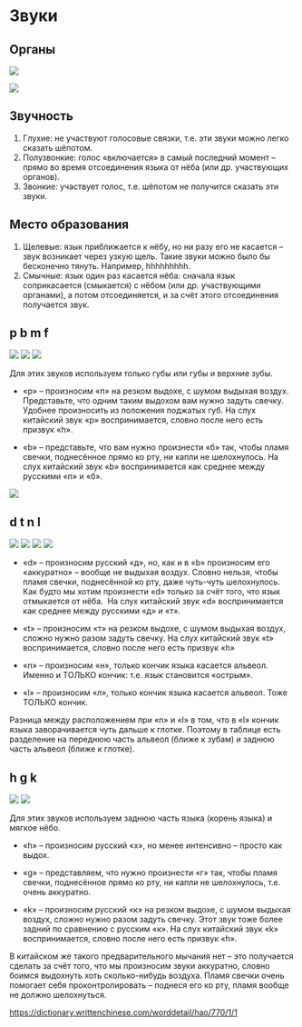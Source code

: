 # Звуки

## Органы

![](organs_1.png)

![](organs_2.png)

## Звучность

1. Глухие: не участвуют голосовые связки, т.е. эти звуки можно легко сказать шёпотом.
2. Полузвонкие: голос «включается» в самый последний момент – прямо во время отсоединения языка от нёба (или др. участвующих органов).
3. Звонкие: участвует голос, т.е. шёпотом не получится сказать эти звуки.


## Место образования

1. Щелевые: язык приближается к нёбу, но ни разу его не касается – звук возникает через узкую щель. Такие звуки можно было бы бесконечно тянуть. Например, hhhhhhhhh.
2. Смычные: язык один раз касается нёба: сначала язык соприкасается (смыкается) с нёбом (или др. участвующими органами), а потом отсоединяется, и за счёт этого отсоединения получается звук.

## p b m f

![](pbmf.png)
![](pbm.png)
![](f.png)

Для этих звуков используем только губы или губы и верхние зубы.

- «p» – произносим «п» на резком выдохе, с шумом выдыхая воздух. Представьте, что одним таким выдохом вам нужно задуть свечку. Удобнее произносить из положения поджатых губ. На слух китайский звук «p» воспринимается, словно после него есть призвук «h».

- «b» – представьте, что вам нужно произнести «б» так, чтобы пламя свечки, поднесённое прямо ко рту, ни капли не шелохнулось. На слух китайский звук «b» воспринимается как среднее между русскими «п» и «б».

![](initials.png)

## d t n l

![](tdnl.png)
![](td.png)
![](l.png)
![](n.png)

- «d» – произносим русский «д», но, как и в «b» произносим его «аккуратно» – вообще не выдыхая воздух. Словно нельзя, чтобы пламя свечки, поднесённой ко рту, даже чуть-чуть шелохнулось. Как будто мы хотим произнести «d» только за счёт того, что язык отмыкается от нёба. 
На слух китайский звук «d» воспринимается как среднее между русскими «д» и «т».

- «t» – произносим «т» на резком выдохе, с шумом выдыхая воздух, сложно нужно разом задуть свечку. На слух китайский звук «t» воспринимается, словно после него есть призвук «h»

- «n» – произносим «н», только кончик языка касается альвеол. Именно и ТОЛЬКО кончик: т.е. язык становится «острым».

- «l» – произносим «л», только кончик языка касается альвеол. Тоже ТОЛЬКО кончик.

Разница между расположением при «n» и «l» в том, что в «l» кончик языка заворачивается чуть дальше к глотке. Поэтому в таблице есть разделение на переднюю часть альвеол (ближе к зубам) и заднюю часть альвеол (ближе к глотке).


## h g k

![](hgk.png)
![](hgk2.png)

Для этих звуков используем заднюю часть языка (корень языка) и мягкое нёбо.

- «h» – произносим русский «х», но менее интенсивно – просто как выдох.

- «g» – представляем, что нужно произнести «г» так, чтобы пламя свечки, поднесённое прямо ко рту, ни капли не шелохнулось, т.е. очень аккуратно.

- «k» – произносим русский «к» на резком выдохе, с шумом выдыхая воздух, сложно нужно разом задуть свечку. Этот звук тоже более задний по сравнению с русским «к».
На слух китайский звук «k» воспринимается, словно после него есть призвук «h».


В китайском же такого предварительного мычания нет – это получается сделать за счёт того, что мы произносим звуки аккуратно, словно боимся выдохнуть хоть сколько-нибудь воздуха. Пламя свечки очень помогает себя проконтролировать – поднеся его ко рту, пламя вообще не должно шелохнуться.


https://dictionary.writtenchinese.com/worddetail/hao/770/1/1




















